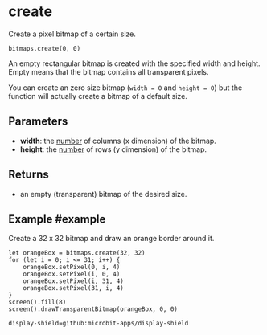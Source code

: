# create

Create a pixel bitmap of a certain size.

```sig
bitmaps.create(0, 0)
```

An empty rectangular bitmap is created with the specified width and height. Empty means that the bitmap contains all transparent pixels.

You can create an zero size bitmap (``width = 0`` and ``height = 0``) but the function will actually create a bitmap of a default size.

## Parameters

* **width**: the [number](/types/number) of columns (x dimension) of the bitmap.
* **height**: the [number](/types/number) of rows (y dimension) of the bitmap.

## Returns

* an empty (transparent) bitmap of the desired size.

## Example #example

Create a 32 x 32 bitmap and draw an orange border around it.

```blocks
let orangeBox = bitmaps.create(32, 32)
for (let i = 0; i <= 31; i++) {
    orangeBox.setPixel(0, i, 4)
    orangeBox.setPixel(i, 0, 4)
    orangeBox.setPixel(i, 31, 4)
    orangeBox.setPixel(31, i, 4)
}
screen().fill(8)
screen().drawTransparentBitmap(orangeBox, 0, 0)
```

```package
display-shield=github:microbit-apps/display-shield
```

